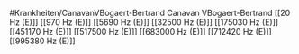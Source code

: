 #Krankheiten/CanavanVBogaert-Bertrand
Canavan VBogaert-Bertrand
[[20 Hz (E)]]
[[970 Hz (E)]]
[[5690 Hz (E)]]
[[32500 Hz (E)]]
[[175030 Hz (E)]]
[[451170 Hz (E)]]
[[517500 Hz (E)]]
[[683000 Hz (E)]]
[[712420 Hz (E)]]
[[995380 Hz (E)]]